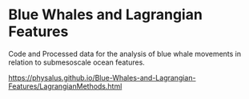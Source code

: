 # Blue Whales and Lagrangian Features
 Code and Processed data for the analysis of blue whale movements in relation to submesoscale ocean features.

https://physalus.github.io/Blue-Whales-and-Lagrangian-Features/LagrangianMethods.html
